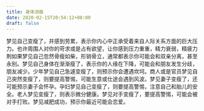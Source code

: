```yaml
---
title: 身体消瘦
date: 2020-02-15T20:54:12+08:00
draft: false
---
```


梦见自己变瘦了，并感到劳累，表示你内心中正承受着来自人际关系方面的巨大压力。也许周围人对你的苛求或是占有欲望，让你感到压力重重，精力衰弱，精疲力荆如果梦见自己忽然骨瘦如柴，形销骨立，通常都表示你可能会和双亲分离，甚至永别。梦见自己身体在渐渐瘦了，表示你的人缘在下降，可能会和朋友发生分歧，朋友减少。少年梦见自己急遽变瘦了，则预示你会遭遇坎坷。商人或是官员梦见自己突然变瘦了，则要提高警惕，可能生意或仕途会遇到风波。梦见妻子变瘦了，还可能预示妻子会怀孕。孕妇梦见自己变瘦了，则要提高警惕，注意自己和胎儿的安全。老人梦见变瘦了，则表示微分健康。梦见对手变瘦了，要提高警惕，可能会被对手打败。梦见减肥成功，预示你最近可能会恋爱。